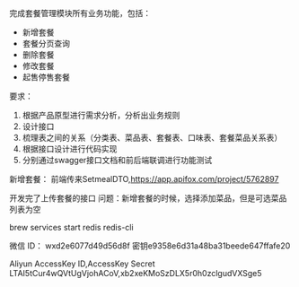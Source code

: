 完成套餐管理模块所有业务功能，包括：

- 新增套餐
- 套餐分页查询
- 删除套餐
- 修改套餐
- 起售停售套餐



要求：

1. 根据产品原型进行需求分析，分析出业务规则
2. 设计接口
3. 梳理表之间的关系（分类表、菜品表、套餐表、口味表、套餐菜品关系表）
4. 根据接口设计进行代码实现
5. 分别通过swagger接口文档和前后端联调进行功能测试


新增套餐：
前端传来SetmealDTO,https://app.apifox.com/project/5762897

开发完了上传套餐的接口
问题：新增套餐的时候，选择添加菜品，但是可选菜品列表为空

brew services start redis
redis-cli


微信
ID： wxd2e6077d49d56d8f
密钥e9358e6d31a48ba31beede647ffafe20

Aliyun
AccessKey ID,AccessKey Secret
LTAI5tCur4wQVtUgVjohACoV,xb2xeKMoSzDLX5r0h0zclgudVXSge5
 
